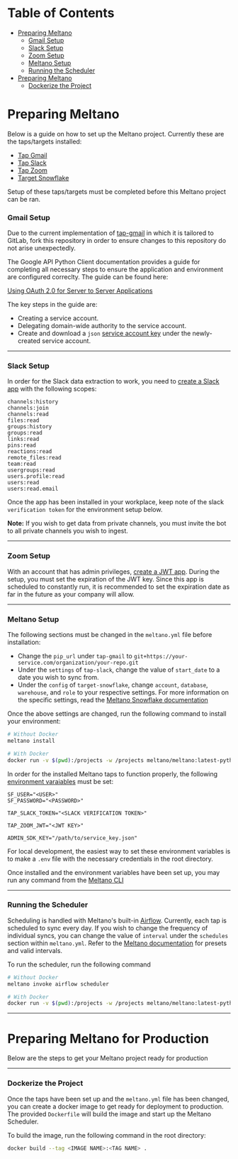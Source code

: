 # Table of Contents
* [Preparing Meltano](#preparing_meltano)
    * [Gmail Setup](#tap_gmail_setup)
    * [Slack Setup](#tap_slack_setup)
    * [Zoom Setup](#tap_zoom_setup)
    * [Meltano Setup](#meltano_setup)
    * [Running the Scheduler](#scheduler)
* [Preparing Meltano](#preparing_for_production)
    * [Dockerize the Project](#dockerization)

# <a name="preparing_meltano"></a>Preparing Meltano
Below is a guide on how to set up the Meltano project. Currently these are the taps/targets installed:
* [Tap Gmail](https://github.com/Mashey/tap-gmail)
* [Tap Slack](https://github.com/Mashey/tap-slack)
* [Tap Zoom](https://github.com/Mashey/tap-zoom)
* [Target Snowflake](https://meltano.com/plugins/loaders/snowflake--meltano.html#snowflake-meltano-variant)

Setup of these taps/targets must be completed before this Meltano project can be ran.
### <a name="tap_gmail_setup"></a>Gmail Setup

Due to the current implementation of [tap-gmail](https://github.com/Mashey/tap-gmail) in which it is tailored to GitLab, fork this repository in order to ensure changes to this repository do not arise unexpectedly.

The Google API Python Client documentation provides a guide for completing all necessary steps to ensure the application and environment are configured correclty. The guide can be found here:

[Using OAuth 2.0 for Server to Server Applications](https://github.com/googleapis/google-api-python-client/blob/master/docs/oauth-server.md)

The key steps in the guide are:

- Creating a service account.
- Delegating domain-wide authority to the service account.
- Create and download a `json` [service account key](https://cloud.google.com/iam/docs/creating-managing-service-account-keys#creating_service_account_keys) under the newly-created service account.

---
### <a name="tap_slack_setup"></a>Slack Setup
In order for the Slack data extraction to work, you need to [create a Slack app](https://api.slack.com/apps/) with the following scopes:
```
channels:history
channels:join
channels:read
files:read
groups:history
groups:read
links:read
pins:read
reactions:read
remote_files:read
team:read
usergroups:read
users.profile:read
users:read
users:read.email
```
Once the app has been installed in your workplace, keep note of the slack `verification token` for the environment setup below.

**Note:**
If you wish to get data from private channels, you must invite the bot to all private channels you wish to ingest.

---
### <a name="tap_zoom_setup"></a>Zoom Setup
With an account that has admin privileges, [create a JWT app](https://marketplace.zoom.us/develop/create). During the setup, you must set the expiration of the JWT key. Since this app is scheduled to constantly run, it is recommended to set the expiration date as far in the future as your company will allow.

---

### <a name="meltano_setup"></a>Meltano Setup
The following sections must be changed in the `meltano.yml` file before installation:
* Change the `pip_url` under `tap-gmail` to `git+https://your-service.com/organization/your-repo.git`
* Under the `settings` of `tap-slack`, change the value of `start_date` to a date you wish to sync from.
* Under the `config` of `target-snowflake`, change `account`, `database`, `warehouse`, and `role` to your respective settings. For more information on the specific settings, read the [Meltano Snowflake documentation](https://meltano.com/plugins/loaders/snowflake--meltano.html)

Once the above settings are changed, run the following command to install your environment:
```sh
# Without Docker
meltano install

# With Docker
docker run -v $(pwd):/projects -w /projects meltano/meltano:latest-python3.8 install
```

In order for the installed Meltano taps to function properly, the following [environment varaiables](https://en.wikipedia.org/wiki/Environment_variable) must be set:
```
SF_USER="<USER>"
SF_PASSWORD="<PASSWORD>"

TAP_SLACK_TOKEN="<SLACK VERIFICATION TOKEN>"

TAP_ZOOM_JWT="<JWT KEY>"

ADMIN_SDK_KEY="/path/to/service_key.json"
```

For local development, the easiest way to set these environment variables is to make a `.env` file with the necessary credentials in the root directory. 

Once installed and the environment variables have been set up, you may run any command from the [Meltano CLI](https://meltano.com/docs/command-line-interface.html)


---

### <a name="scheduler"></a>Running the Scheduler
Scheduling is handled with Meltano's built-in [Airflow](https://airflow.apache.org/). Currently, each tap is scheduled to sync every day. If you wish to change the frequency of individual syncs, you can change the value of `interval` under the `schedules` section within `meltano.yml`. Refer to the [Meltano documentation](https://meltano.com/docs/command-line-interface.html#how-to-use-7) for presets and valid intervals.

To run the scheduler, run the following command
```sh
# Without Docker
meltano invoke airflow scheduler

# With Docker
docker run -v $(pwd):/projects -w /projects meltano/meltano:latest-python3.8
```

---


# <a name="preparing_for_production"></a>Preparing Meltano for Production
Below are the steps to get your Meltano project ready for production

---
### <a name="dockerization"></a>Dockerize the Project
Once the taps have been set up and the `meltano.yml` file has been changed, you can create a docker image to get ready for deployment to production. The provided `Dockerfile` will build the image and start up the Meltano Scheduler. 

To build the image, run the following command in the root directory:
```sh
docker build --tag <IMAGE NAME>:<TAG NAME> .
```